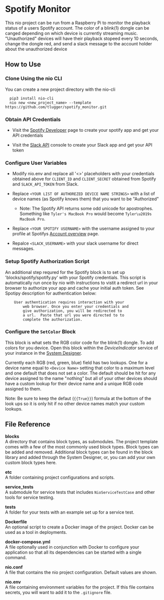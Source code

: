 # Spotify Monitor

This nio project can be run from a Raspberry Pi to monitor the playback status of a users Spotify account. The color of a blink(1) dongle can be canged depending on which device is currently streaming music. "Unauthorized" devices will have their playback stopeed every 10 seconds, change the dongle red, and send a slack message to the account holder about the unauthorized device

## How to Use

### Clone Using the nio CLI

You can create a new project directory with the nio-cli

  ```
    pip3 install nio-cli
    nio new <new_project_name> --template https://github.com/tlugger/spotify_monitor.git
  ```

### Obtain API Credentials

* Visit the [Spotify Developer](https://developer.spotify.com/web-api/) page to create your spotify app and get your API credentials

* Visit the [Slack API](https://api.slack.com) console to create your Slack app and get your API token

### Configure User Variables

* Modify nio.env and replace all '<>' placeholders with your credentials obtained above for `CLIENT_ID` and `CLIENT_SECRET` obtained from Spotify and `SLACK_API_TOKEN` from Slack. 

* Replace `<YOUR LIST OF AUTHOREZED DEVICE NAME STRINGS>` with a list of device names (as Spotify knows them) that you want to be "Authorized"

  * Note: The Spotify API returns some odd unicode for apostrophes. Something like `Tyler's MacBook Pro` would become `Tyler\u2019s MacBook Pro`.

* Replace `<YOUR SPOTIFY USERNAME>` with the username assigned to your profile at Spotifys [Account overview](https://www.spotify.com/us/account/overview/) page.

* Repalce `<SLACK_USERNAME>` with your slack username for direct messages. 

### Setup Spotify Authorization Script

An additional step requred for the Spotify block is to set up 'blocks/spotify/spotify.py' with your Spotify credentials. This script is automatically run once by nio with instructions to vistit a redirect url in your browser to authorize your app and cache your initial auth token. See Spotipy description for authentication below:
```
	User authentication requires interaction with your
        web browser. Once you enter your credentials and
        give authorization, you will be redirected to
        a url.  Paste that url you were directed to to
        complete the authorization.
``` 

### Configure the `SetColor` Block

This block is what sets the RGB color code for the blink(1) dongle. To add colors for you device. Open this block within the _DeviceIndicator_ service of your instance in the [System Designer](http://designer.n.io). 

Currently each RGB (red, green, blue) field has two lookups. One for a device name equal to `<Device Name>` setting that color to a maximum level and one default that does not set a color. The default should be hit for any device assigned to the name "nothing" but all of your other devices should have a custom lookup for their device name and a unique RGB code assigned to them. 

Note: Be sure to keep the defaut (`{{True}}`) formula at the bottom of the look ups so it is only hit if no other device names match your custom lookups. 

## File Reference

**blocks**<br>A directory that contains block types, as submodules. The project template comes with a few of the most commonly used block types. Block types can be added and removed. Additional block types can be found in the block library and added through the System Designer, or, you can add your own custom block types here.

**etc**
<br>A folder containing project configurations and scripts.

**service_tests**<br>A submodule for service tests that includes `NioServiceTestCase` and other tools for service testing.

**tests**<br>A folder for your tests with an example set up for a service test.

**Dockerfile**<br>An optional script to create a Docker image of the project. Docker can be used as a tool in deployments.

**docker-compose.yml**<br>A file optionally used in conjunction with Docker to configure your application so that all its dependencies can be started with a single command.

**nio.conf**<br>A file that contains the nio project configuration. Default values are shown.

**nio.env**<br>A file containing environment variables for the project. If this file contains secrets, you will want to add it to the `.gitignore` file.

